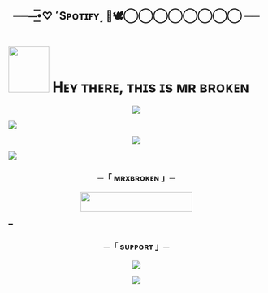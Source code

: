 <h2 align="center">
 
   ──⏤͟͟͞•♡︎ ˹Sᴘᴏᴛɪғʏ˼ 🫧🕊️⃝⃝⃝⃝⃝⃝⃝⃝
   ──


<h1> <img src="https://te.legra.ph/file/8e43d1a66ca355ea0b7a5.jpg" height="90px" width="80px"> Hᴇʏ ᴛʜᴇʀᴇ, ᴛʜɪs ɪs ᴍʀ ʙʀᴏᴋᴇɴ </h1>
<p align="center">
   

<p align="center">
  <img src="https://telegra.ph/file/56d1760224589ee370186.jpg">
</p>

[<img src="https://github.com/mrxbroken011/brokenxnetwork/blob/master/resources/hr.gif"/>](https://github.com/mrxbroken011)

</p>

<p align="center">
  <img src="https://telegra.ph/file/36be820a8775f0bfc773e.jpg">
</p>

[<img src="https://github.com/mrxbroken011/brokenxnetwork/blob/master/resources/hr.gif"/>](https://github.com/mrxbroken011)

<h3 align="center">
    ─「 ᴍʀxʙʀᴏᴋᴇɴ 」─
 <p align="center"><a href="https://dashboard.heroku.com/new?template=https://github.com/mrxbroken011/Brx1nMusic"> <img src="https://img.shields.io/badge/MRXBROKEN%20%20-black?style=for-the-badge&logo=MRXBROKEN" width="220" height="38.45"/></a></p>   
</h3>
━

<h3 align="center">
    ─「 sᴜᴩᴩᴏʀᴛ 」─
</h3>

<p align="center">
<a href="https://telegram.me/aboutbrokenx"><img src="https://img.shields.io/badge/-Support%20Group-blue.svg?style=for-the-badge&logo=Telegram"></a>
</p>

<p align="center">
<a href="https://telegram.me/aboutbrokenx"><img src="https://img.shields.io/badge/-Support%20Channel-blue.svg?style=for-the-badge&logo=Telegram"></a>
</p>
